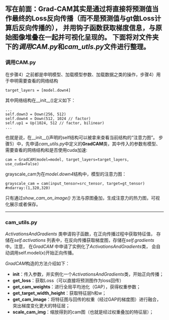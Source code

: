 写在前面：Grad-CAM其实是通过将直接将预测值当作最终的Loss反向传播（而不是预测值与gt做Loss计算后反向传播的），
并用钩子函数获取梯度信息，与原始图像堆叠在一起并可视化呈现的。
下面将对文件夹下的*调用CAM.py*和*cam_utls.py*文件进行整理。
---
### 调用CAM.py
在步骤4）之前都是申明模型、加载模型参数、加载数据之类的操作，步骤4）用于申明需要查看的网络结构
~~~
target_layers = [model.down4]
~~~
其中网络结构在__init__()定义如下：
~~~
...
self.down3 = Down(256, 512)
self.down4 = Down(512, 1024 // factor)
self.up1 = Up(1024, 512 // factor, bilinear)
...
~~~
也就是说，在__init__()声明的self结构可以被拿来查看当前结构的“注意力图”。
步骤5）中，先申请*cam_utils.py*中定义的**GradCAM**类，其中传入的参数有模型、需要查看的网络结构和是否使用cuda加速:
~~~
cam = GradCAM(model=model, target_layers=target_layers, use_cuda=False)
~~~
grayscale_cam为在*model.down4*结构中，模型的注意力图：
~~~
grayscale_cam = cam(input_tensor=src_tensor, target=gt_tensor) #ndarray:(1,320,320)
~~~
只有通过*show_cam_on_image()* 方法与原图叠加，生成注意力的热力图，可视化展示或者保存。

---
### cam_utils.py
*ActivationsAndGradients* 类申请钩子函数，在正向传播过程中获取特征值，
存储在*self.activations* 列表中，在反向传播获取梯度图，存储在*self.gradients* 中。注意，
在*GradCAM* 中申请了实例化了*ActivationsAndGradients*类，
会自动调用self.model(x)开始正向传播。

*GradCAM*构造的方法介绍如下：
+ __init__：传入参数，并实例化一个*ActivationsAndGradients*类，开始正向传播；
+ **get_loss**：获取Loss（可以直接将预测图作为loss回传）
+ **get_cam_weights**：进行全局平均池化（GAP），获得权重参数；
+ **get_target_width_height**：获取特征层h和w；
+ **get_cam_image**：将特征图与回传的权重（经过GAP的梯度图）进行融合，突出梯度变化更大的特征层；
+ **scale_cam_img**：缩放得到的cam图（也就是经过权重叠加的特征层）；

